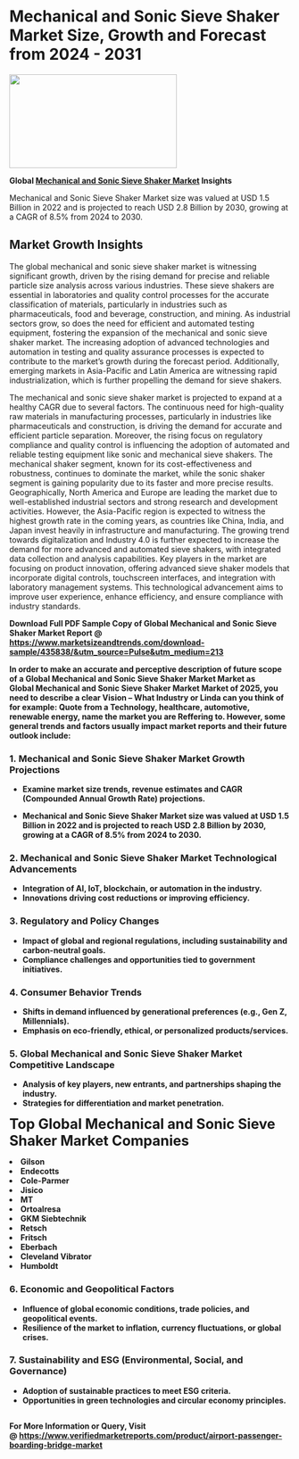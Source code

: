 <H1>Mechanical and Sonic Sieve Shaker Market Size, Growth and Forecast from 2024 - 2031</H1><img class="aligncenter size-medium wp-image-584254" src="https://thirdeyenews.in/wp-content/uploads/2024/09/Global-Market-Research-300x168.jpeg" alt="" width="300" height="168" /><p><strong>Global&nbsp;<a href="https://www.marketsizeandtrends.com/download-sample/435838/&amp;utm_source=Pulse&amp;utm_medium=213">Mechanical and Sonic Sieve Shaker Market</a> Insights</strong></p><p>Mechanical and Sonic Sieve Shaker Market size was valued at USD 1.5 Billion in 2022 and is projected to reach USD 2.8 Billion by 2030, growing at a CAGR of 8.5% from 2024 to 2030.</p><p><h2>Market Growth Insights</h2> <p>The global mechanical and sonic sieve shaker market is witnessing significant growth, driven by the rising demand for precise and reliable particle size analysis across various industries. These sieve shakers are essential in laboratories and quality control processes for the accurate classification of materials, particularly in industries such as pharmaceuticals, food and beverage, construction, and mining. As industrial sectors grow, so does the need for efficient and automated testing equipment, fostering the expansion of the mechanical and sonic sieve shaker market. The increasing adoption of advanced technologies and automation in testing and quality assurance processes is expected to contribute to the market’s growth during the forecast period. Additionally, emerging markets in Asia-Pacific and Latin America are witnessing rapid industrialization, which is further propelling the demand for sieve shakers.</p> <p><strong></strong></p> <p>The mechanical and sonic sieve shaker market is projected to expand at a healthy CAGR due to several factors. The continuous need for high-quality raw materials in manufacturing processes, particularly in industries like pharmaceuticals and construction, is driving the demand for accurate and efficient particle separation. Moreover, the rising focus on regulatory compliance and quality control is influencing the adoption of automated and reliable testing equipment like sonic and mechanical sieve shakers. The mechanical shaker segment, known for its cost-effectiveness and robustness, continues to dominate the market, while the sonic shaker segment is gaining popularity due to its faster and more precise results. Geographically, North America and Europe are leading the market due to well-established industrial sectors and strong research and development activities. However, the Asia-Pacific region is expected to witness the highest growth rate in the coming years, as countries like China, India, and Japan invest heavily in infrastructure and manufacturing. The growing trend towards digitalization and Industry 4.0 is further expected to increase the demand for more advanced and automated sieve shakers, with integrated data collection and analysis capabilities. Key players in the market are focusing on product innovation, offering advanced sieve shaker models that incorporate digital controls, touchscreen interfaces, and integration with laboratory management systems. This technological advancement aims to improve user experience, enhance efficiency, and ensure compliance with industry standards.</p> <p><strong></p><p><span class=""><strong>Download Full PDF Sample Copy of Global Mechanical and Sonic Sieve Shaker Market Report</strong> @ <a href="https://www.marketsizeandtrends.com/download-sample/435838/&amp;utm_source=Pulse&amp;utm_medium=213" target="_blank">https://www.marketsizeandtrends.com/download-sample/435838/&amp;utm_source=Pulse&amp;utm_medium=213</a></span></p><p>In order to make an accurate and perceptive description of future scope of a Global&nbsp;Mechanical and Sonic Sieve Shaker Market Market as Global&nbsp;Mechanical and Sonic Sieve Shaker Market Market of 2025, you need to describe a clear Vision &ndash; What Industry or Linda can you think of for example: Quote from a Technology, healthcare, automotive, renewable energy, name the market you are Reffering to. However, some general trends and factors usually impact market reports and their future outlook include:</p><h3>1.&nbsp;<strong>Mechanical and Sonic Sieve Shaker Market Growth Projections</strong></h3><ul><li>Examine market size trends, revenue estimates and CAGR (Compounded Annual Growth Rate) projections.</li><li><p>Mechanical and Sonic Sieve Shaker Market size was valued at USD 1.5 Billion in 2022 and is projected to reach USD 2.8 Billion by 2030, growing at a CAGR of 8.5% from 2024 to 2030.</p></li></ul><h3>2.&nbsp;<strong>Mechanical and Sonic Sieve Shaker Market Technological Advancements</strong></h3><ul><li>Integration of AI, IoT, blockchain, or automation in the industry.</li><li>Innovations driving cost reductions or improving efficiency.</li></ul><h3>3.&nbsp;<strong>Regulatory and Policy Changes</strong></h3><ul><li>Impact of global and regional regulations, including sustainability and carbon-neutral goals.</li><li>Compliance challenges and opportunities tied to government initiatives.</li></ul><h3>4.&nbsp;<strong>Consumer Behavior Trends</strong></h3><ul><li>Shifts in demand influenced by generational preferences (e.g., Gen Z, Millennials).</li><li>Emphasis on eco-friendly, ethical, or personalized products/services.</li></ul><h3>5.&nbsp;<strong>Global Mechanical and Sonic Sieve Shaker Market Competitive Landscape</strong></h3><ul><li>Analysis of key players, new entrants, and partnerships shaping the industry.</li><li>Strategies for differentiation and market penetration.</li></ul><p data-pm-slice="1 1 []"><span style="color: inherit; font-family: inherit; font-size: 25px;">Top Global Mechanical and Sonic Sieve Shaker Market Companies</span></p><div class="" data-test-id=""><p><li>Gilson</li><li> Endecotts</li><li> Cole-Parmer</li><li> Jisico</li><li> MT</li><li> Ortoalresa</li><li> GKM Siebtechnik</li><li> Retsch</li><li> Fritsch</li><li> Eberbach</li><li> Cleveland Vibrator</li><li> Humboldt</li></p></div><h3>6.&nbsp;<strong>Economic and Geopolitical Factors</strong></h3><ul><li>Influence of global economic conditions, trade policies, and geopolitical events.</li><li>Resilience of the market to inflation, currency fluctuations, or global crises.</li></ul><h3>7.&nbsp;<strong>Sustainability and ESG (Environmental, Social, and Governance)</strong></h3><ul><li>Adoption of sustainable practices to meet ESG criteria.</li><li>Opportunities in green technologies and circular economy principles.</li></ul><h2><strong style="font-size: 14px;">For More Information or Query, Visit @&nbsp;</strong><a style="background-color: #ffffff; font-size: 14px;" href="https://www.marketsizeandtrends.com/report/mechanical-and-sonic-sieve-shaker-market/" target="_blank">https://www.verifiedmarketreports.com/product/airport-passenger-boarding-bridge-market</a></h2>
